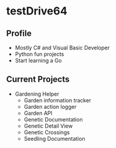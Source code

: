 # testDrive64

## Profile
- Mostly C# and Visual Basic Developer
- Python fun projects
- Start learning a Go

## Current Projects

- Gardening Helper
  - Garden information tracker
  - Garden action logger
  - Garden API
  - Genetic Documentation
  - Genetic Detail View
  - Genetic Crossings
  - Seedling Documentation
